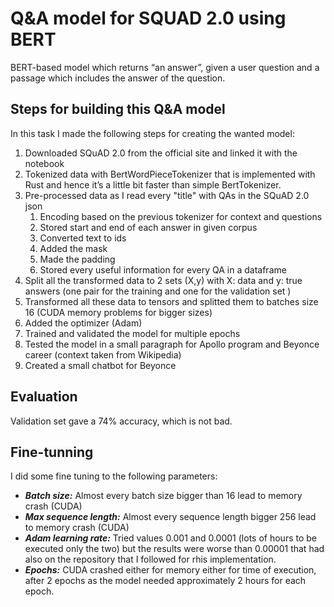 # Q&A model for SQUAD 2.0 using BERT

BERT-based model which returns “an answer”, given a user question and a passage which includes the answer of the question.

## Steps for building this Q&A model

In this task I made the following steps for creating the wanted model:

1. Downloaded SQuAD 2.0 from the official site and linked it with the notebook
2. Tokenized data with BertWordPieceTokenizer that is implemented with Rust and
hence it’s a little bit faster than simple BertTokenizer.
3. Pre-processed data as I read every "title" with QAs in the SQuAD 2.0 json
    1. Encoding based on the previous tokenizer for context and questions
    2. Stored start and end of each answer in given corpus
    3. Converted text to ids
    4. Added the mask
    5. Made the padding
    6. Stored every useful information for every QA in a dataframe    
4. Split all the transformed data to 2 sets (X,y) with X: data and y: true answers (one
pair for the training and one for the validation set )
5. Transformed all these data to tensors and splitted them to batches size 16 (CUDA
memory problems for bigger sizes)
6. Added the optimizer (Adam)
7. Trained and validated the model for multiple epochs
8. Tested the model in a small paragraph for Apollo program and Beyonce career
(context taken from Wikipedia)
9. Created a small chatbot for Beyonce

## Evaluation
Validation set gave a 74% accuracy, which is not bad.

## Fine-tunning
I did some fine tuning to the following parameters:
- ___Batch size:___ Almost every batch size bigger than 16 lead to memory crash (CUDA)
- ___Max sequence length:___ Almost every sequence length bigger 256 lead to memory
crash (CUDA)
- ___Adam learning rate:___ Tried values 0.001 and 0.0001 (lots of hours to be executed
only the two) but the results were worse than 0.00001 that had also on the repository that I followed for rhis implementation.
- ___Epochs:___ CUDA crashed either for memory either for time of execution, after 2
epochs as the model needed approximately 2 hours for each epoch.
